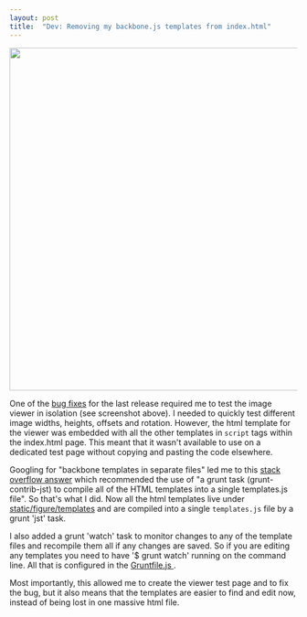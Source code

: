 ```yaml
---
layout: post
title:  "Dev: Removing my backbone.js templates from index.html"
---
```


<img src="http://will-moore.github.io/figure/images/PanelSpecRunner.png" 
	style="width:600px"/>

One of the [bug fixes](https://github.com/will-moore/figure/commit/89d7340)
for the last release required me to test the image viewer in isolation (see screenshot above).
I needed to quickly test different image widths, heights, offsets and rotation.
However, the html template for the viewer was embedded with all the other templates
in <code style="display:inline">script</code> tags within the index.html page. This meant that it wasn't available
to use on a dedicated test page without copying and pasting the code elsewhere.

Googling for "backbone templates in separate files" led me to this [stack overflow answer](http://stackoverflow.com/questions/8366733/external-template-in-underscore)
which recommended the use of "a grunt task (grunt-contrib-jst) to compile all of the HTML templates into a single templates.js file".
So that's what I did. Now all the html templates live under [static/figure/templates](https://github.com/will-moore/figure/tree/master/static/figure/templates) and are compiled into a single <code style="display:inline">templates.js</code> file by a grunt 'jst' task.

I also added a grunt 'watch' task to monitor changes to any of the template files and recompile
them all if any changes are saved. So if you are editing any templates you need to have '$ grunt watch'
running on the command line. All that is configured in the [Gruntfile.js ](https://github.com/will-moore/figure/blob/master/Gruntfile.js).

Most importantly, this allowed me to create the viewer test page and to fix the bug,
but it also means that the templates are
easier to find and edit now, instead of being lost in one massive html file.

